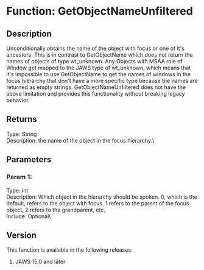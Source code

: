 # Function: GetObjectNameUnfiltered

## Description

Unconditionally obtains the name of the object with focus or one of
it\'s ancestors. This is in contrast to GetObjectName which does not
return the names of objects of type wt_unknown. Any Objects with MSAA
role of Window get mapped to the JAWS type of wt_unknown, which means
that it\'s impossible to use GetObjectName to get the names of windows
in the focus hierarchy that don\'t have a more specific type because the
names are returned as empty strings. GetObjectNameUnfiltered does not
have the above limitation and provides this functionality without
breaking legacy behavior.

## Returns

Type: String\
Description: the name of the object in the focus hierarchy.\

## Parameters

### Param 1:

Type: int\
Description: Which object in the hierarchy should be spoken. 0, which is
the default, refers to the object with focus. 1 refers to the parent of
the focus object, 2 refers to the grandparent, etc.\
Include: Optional\

## Version

This function is available in the following releases:

1.  JAWS 15.0 and later
